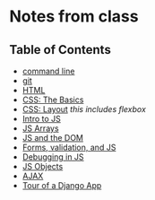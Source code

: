 # Notes from class

## Table of Contents

- [command line](command-line.md)
- [git](git.md)
- [HTML](html.md)
- [CSS: The Basics](css.md)
- [CSS: Layout](css-layout.md) _this includes flexbox_
- [Intro to JS](intro-js.md)
- [JS Arrays](js-arrays.md)
- [JS and the DOM](js-and-the-dom.md)
- [Forms, validation, and JS](web-forms.md)
- [Debugging in JS](debugging.md)
- [JS Objects](js-objects.md)
- [AJAX](ajax-http.md)
- [Tour of a Django App]()
